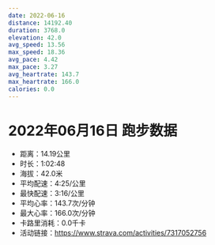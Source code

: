 ```yaml
---
date: 2022-06-16
distance: 14192.40
duration: 3768.0
elevation: 42.0
avg_speed: 13.56
max_speed: 18.36
avg_pace: 4.42
max_pace: 3.27
avg_heartrate: 143.7
max_heartrate: 166.0
calories: 0.0
---
```


# 2022年06月16日 跑步数据

- 距离：14.19公里
- 时长：1:02:48
- 海拔：42.0米
- 平均配速：4:25/公里
- 最快配速：3:16/公里
- 平均心率：143.7次/分钟
- 最大心率：166.0次/分钟
- 卡路里消耗：0.0千卡
- 活动链接：https://www.strava.com/activities/7317052756
